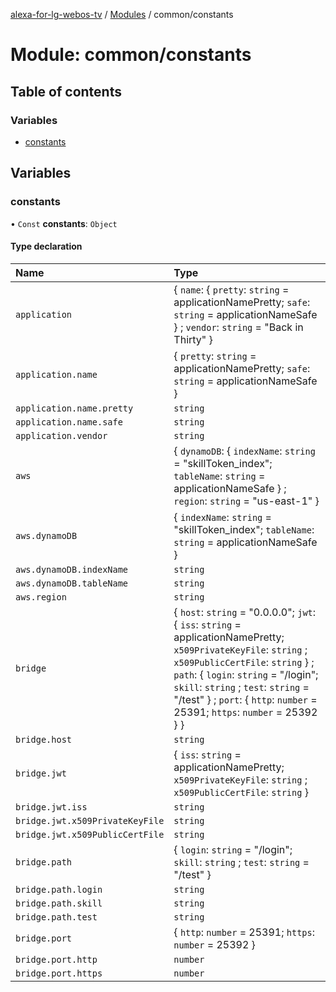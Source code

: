 [alexa-for-lg-webos-tv](../README.md) / [Modules](../modules.md) / common/constants

# Module: common/constants

## Table of contents

### Variables

- [constants](common_constants.md#constants)

## Variables

### constants

• `Const` **constants**: `Object`

#### Type declaration

| Name | Type |
| :------ | :------ |
| `application` | \{ `name`: \{ `pretty`: `string` = applicationNamePretty; `safe`: `string` = applicationNameSafe } ; `vendor`: `string` = "Back in Thirty" } |
| `application.name` | \{ `pretty`: `string` = applicationNamePretty; `safe`: `string` = applicationNameSafe } |
| `application.name.pretty` | `string` |
| `application.name.safe` | `string` |
| `application.vendor` | `string` |
| `aws` | \{ `dynamoDB`: \{ `indexName`: `string` = "skillToken\_index"; `tableName`: `string` = applicationNameSafe } ; `region`: `string` = "us-east-1" } |
| `aws.dynamoDB` | \{ `indexName`: `string` = "skillToken\_index"; `tableName`: `string` = applicationNameSafe } |
| `aws.dynamoDB.indexName` | `string` |
| `aws.dynamoDB.tableName` | `string` |
| `aws.region` | `string` |
| `bridge` | \{ `host`: `string` = "0.0.0.0"; `jwt`: \{ `iss`: `string` = applicationNamePretty; `x509PrivateKeyFile`: `string` ; `x509PublicCertFile`: `string`  } ; `path`: \{ `login`: `string` = "/login"; `skill`: `string` ; `test`: `string` = "/test" } ; `port`: \{ `http`: `number` = 25391; `https`: `number` = 25392 }  } |
| `bridge.host` | `string` |
| `bridge.jwt` | \{ `iss`: `string` = applicationNamePretty; `x509PrivateKeyFile`: `string` ; `x509PublicCertFile`: `string`  } |
| `bridge.jwt.iss` | `string` |
| `bridge.jwt.x509PrivateKeyFile` | `string` |
| `bridge.jwt.x509PublicCertFile` | `string` |
| `bridge.path` | \{ `login`: `string` = "/login"; `skill`: `string` ; `test`: `string` = "/test" } |
| `bridge.path.login` | `string` |
| `bridge.path.skill` | `string` |
| `bridge.path.test` | `string` |
| `bridge.port` | \{ `http`: `number` = 25391; `https`: `number` = 25392 } |
| `bridge.port.http` | `number` |
| `bridge.port.https` | `number` |
